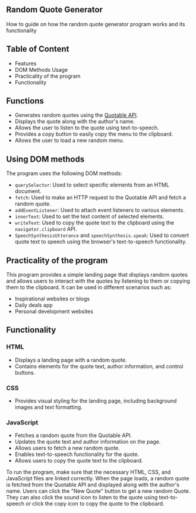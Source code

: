 ## Random Quote Generator 
How to guide on how the random quote generator program works and its functionality

## Table of Content

- Features
- DOM Methods Usage
- Practicality of the program
- Functionality

## Functions

- Generates random quotes using the [Quotable API](https://api.quotable.io/random).
- Displays the quote along with the author's name.
- Allows the user to listen to the quote using text-to-speech.
- Provides a copy button to easily copy the menu to the clipboard.
- Allows the user to load a new random menu.

## Using DOM methods

The program uses the following DOM methods:

- `querySelector`: Used to select specific elements from an HTML document.
- `fetch`: Used to make an HTTP request to the Quotable API and fetch a random quote.
- `addEventListener`: Used to attach event listeners to various elements.
- `innerText`: Used to set the text content of selected elements.
- `writeText`: Used to copy the quote text to the clipboard using the `navigator.clipboard` API.
- `SpeechSynthesisUtterance` and `speechSynthesis.speak`: Used to convert quote text to speech using the browser's text-to-speech functionality.

## Practicality of the program

This program provides a simple landing page that displays random quotes and allows users to interact with the quotes by listening to them or copying them to the clipboard. It can be used in different scenarios such as:

- Inspirational websites or blogs
- Daily deals app
- Personal development websites

## Functionality

### HTML
- Displays a landing page with a random quote.
- Contains elements for the quote text, author information, and control buttons.

### CSS
- Provides visual styling for the landing page, including background images and text formatting.

### JavaScript
- Fetches a random quote from the Quotable API.
- Updates the quote text and author information on the page.
- Allows users to fetch a new random quote.
- Enables text-to-speech functionality for the quote.
- Allows users to copy the quote text to the clipboard.

To run the program, make sure that the necessary HTML, CSS, and JavaScript files are linked correctly. When the page loads, a random quote is fetched from the Quotable API and displayed along with the author's name. Users can click the "New Quote" button to get a new random Quote. They can also click the sound icon to listen to the quote using text-to-speech or click the copy icon to copy the quote to the clipboard.
